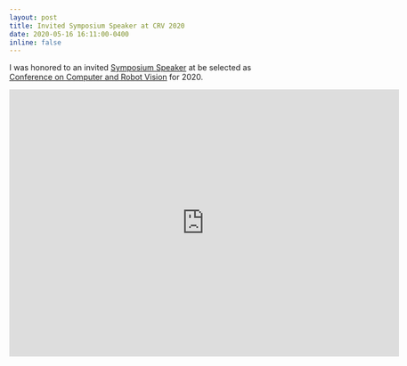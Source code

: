 ```yaml
---
layout: post
title: Invited Symposium Speaker at CRV 2020
date: 2020-05-16 16:11:00-0400
inline: false
---
```


<!-- https://www.youtube.com/watch?v=pMQICyoRHn4&feature=youtu.be -->

I was honored to an invited [Symposium Speaker](https://www.computerrobotvision.org/invited.html) at be selected as [Conference on Computer and Robot Vision](https://www.computerrobotvision.org/) for 2020. 


<iframe width="700" height="480" src="https://www.youtube.com/embed/pMQICyoRHn4" frameborder="0" allow="accelerometer; autoplay; encrypted-media; gyroscope; picture-in-picture" allowfullscreen></iframe>